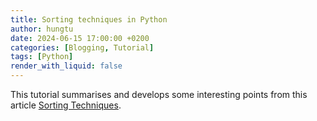 ```yaml
---
title: Sorting techniques in Python
author: hungtu
date: 2024-06-15 17:00:00 +0200
categories: [Blogging, Tutorial]
tags: [Python]
render_with_liquid: false
---
```


This tutorial summarises and develops some interesting points from this article [Sorting Techniques](https://docs.python.org/3/howto/sorting.html).